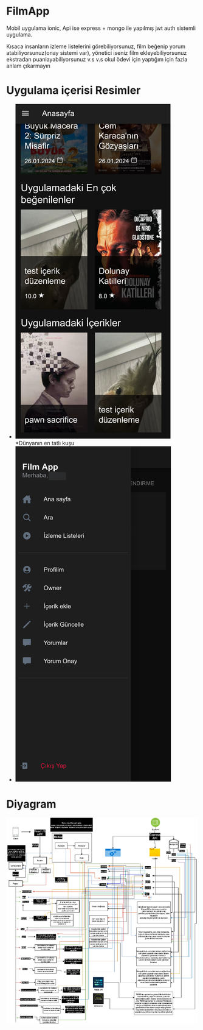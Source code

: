 # FilmApp
Mobil uygulama ionic, Api ise express + mongo ile yapılmış jwt auth sistemli uygulama.

Kısaca insanların izleme listelerini görebiliyorsunuz, film beğenip yorum atabiliyorsunuz(onay sistemi var),  yönetici iseniz film ekleyebiliyorsunuz ekstradan puanlayabiliyorsunuz v.s v.s okul ödevi için yaptığım için fazla anlam çıkarmayın

# Uygulama içerisi Resimler
- ![Anasayfa](images/anasayfa.png) *Dünyanın en tatlı kuşu 
- ![Menu](images/menu.png)

# Diyagram
![Diyagram](images/diyagram.png)